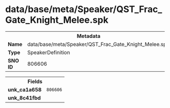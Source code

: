 <h1>data/base/meta/Speaker/QST_Frac_Gate_Knight_Melee.spk</h1><table><tr><th colspan="100%">Metadata</th></tr><tr><td><b>Name</b></td><td>data/base/meta/Speaker/QST_Frac_Gate_Knight_Melee.spk</td></tr><tr><td><b>Type</b></td><td>SpeakerDefinition</td></tr><tr><td><b>SNO ID</b></td><td>806606</td></tr></table>

<table><tr><th colspan="100%">Fields</th></tr><tr><td><b>unk_ca1a658</b></td><td><code>806606</code></td></tr><tr><td><b>unk_8c41fbd</b></td><td></td></tr></table>

